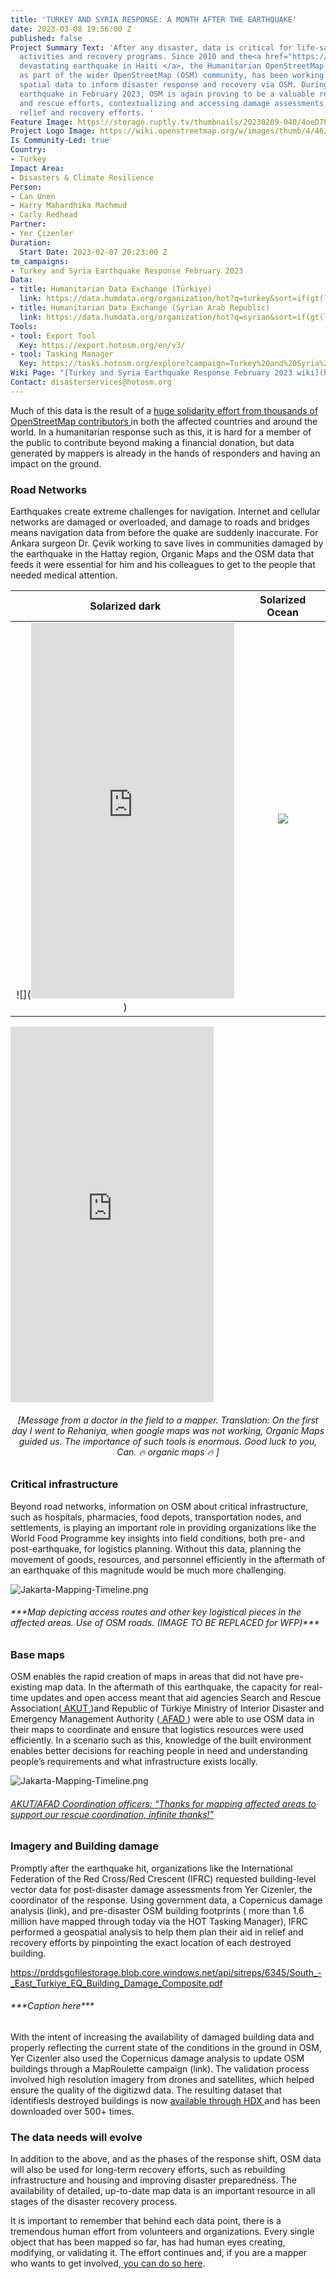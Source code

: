 ```yaml
---
title: 'TURKEY AND SYRIA RESPONSE: A MONTH AFTER THE EARTHQUAKE'
date: 2023-03-08 19:56:00 Z
published: false
Project Summary Text: 'After any disaster, data is critical for life-saving and sustaining
  activities and recovery programs. Since 2010 and the<a href="https://www.hotosm.org/projects/haiti_">
  devastating earthquake in Haiti </a>, the Humanitarian OpenStreetMap Team (HOT),
  as part of the wider OpenStreetMap (OSM) community, has been working to provide
  spatial data to inform disaster response and recovery via OSM. During the Syria-Turkey
  earthquake in February 2023, OSM is again proving to be a valuable resource in search
  and rescue efforts, contextualizing and accessing damage assessments, and planning
  relief and recovery efforts. '
Feature Image: https://storage.ruptly.tv/thumbnails/20230209-040/4oeD7FNaXwjzCqAY/large_4oeD7FNaXwjzCqAY.jpg
Project Logo Image: https://wiki.openstreetmap.org/w/images/thumb/4/46/Yer_cizenler_logo.png/240px-Yer_cizenler_logo.png
Is Community-Led: true
Country:
- Turkey
Impact Area:
- Disasters & Climate Resilience
Person:
- Can Unen
- Harry Mahardhika Machmud
- Carly Redhead
Partner:
- Yer Çizenler
Duration:
  Start Date: 2023-02-07 20:23:00 Z
tm_campaigns:
- Turkey and Syria Earthquake Response February 2023
Data:
- title: Humanitarian Data Exchange (Türkiye)
  link: https://data.humdata.org/organization/hot?q=turkey&sort=if(gt(last_modified%2Creview_date)%2Clast_modified%2Creview_date)%20desc&ext_page_size=25
- title: Humanitarian Data Exchange (Syrian Arab Republic)
  link: https://data.humdata.org/organization/hot?q=syrian&sort=if(gt(last_modified%2Creview_date)%2Clast_modified%2Creview_date)%20desc&ext_page_size=25
Tools:
- tool: Export Tool
  Key: https://export.hotosm.org/en/v3/
- tool: Tasking Manager
  Key: https://tasks.hotosm.org/explore?campaign=Turkey%20and%20Syria%20Earthquake%20Response%20February%202023
Wiki Page: "[Turkey and Syria Earthquake Response February 2023 wiki](https://wiki.openstreetmap.org/wiki/2023_Turkey_Earthquakes)"
Contact: disasterservices@hotosm.org
---
```


Much of this data is the result of a <a href="https://www.hotosm.org/disaster-services/turkiye-earthquakes-february-2023-activation/"> huge solidarity effort from thousands of OpenStreetMap contributors </a>in both the affected countries and around the world. In a humanitarian response such as this, it is hard for a member of the public to contribute beyond making a financial donation, but data generated by mappers is already in the hands of responders and having an impact on the ground. 

<h3>Road Networks</h3>
Earthquakes create extreme challenges for navigation. Internet and cellular networks are damaged or overloaded, and damage to roads and bridges means navigation data from before the quake are suddenly inaccurate. For Ankara surgeon Dr. Çevik working to save lives in communities damaged by the earthquake in the Hattay region, Organic Maps and the OSM data that feeds it were essential for him and his colleagues to get to the people that needed medical attention.


Solarized dark             |  Solarized Ocean
:-------------------------:|:-------------------------:
![](<iframe width="325" height="601" src="https://www.youtube.com/embed/zVLq1rMOcN8" title="Dr Çevik&#39;s message to mappers: &quot;Thank you all, you are doing really great work&quot;" frameborder="0" allow="accelerometer; autoplay; clipboard-write; encrypted-media; gyroscope; picture-in-picture; web-share" allowfullscreen></iframe>)  |  ![](https://lh4.googleusercontent.com/O1Ia5wP885sEuWnlsNNVgsDLlRZWMlj4Aesd1cVH3zMGURdh1JSw3m1GaFcbW6QD7RE=w2400)

<iframe width="325" height="601" src="https://www.youtube.com/embed/zVLq1rMOcN8" title="Dr Çevik&#39;s message to mappers: &quot;Thank you all, you are doing really great work&quot;" frameborder="0" allow="accelerometer; autoplay; clipboard-write; encrypted-media; gyroscope; picture-in-picture; web-share" allowfullscreen></iframe>
<figcaption align = "center"><h6>[Message from a doctor in the field to a mapper. Translation: On the first day I went to Rehaniya, when google maps was not working, Organic Maps guided us. The importance of such tools is enormous. Good luck to you, Can. 🔥 organic maps 🔥 ]</h6></figcaption>

<h3>Critical infrastructure</h3>
Beyond road networks, information on OSM about critical infrastructure, such as hospitals, pharmacies, food depots, transportation nodes, and settlements, is playing an important role in providing organizations like the World Food Programme key insights into field conditions, both pre- and post-earthquake, for logistics planning. Without this data, planning the movement of goods, resources, and personnel efficiently in the aftermath of an earthquake of this magnitude would be much more challenging. 

![Jakarta-Mapping-Timeline.png](https://lh4.googleusercontent.com/O1Ia5wP885sEuWnlsNNVgsDLlRZWMlj4Aesd1cVH3zMGURdh1JSw3m1GaFcbW6QD7RE=w2400) 
<h6>***Map depicting access routes and other key logistical pieces in the affected areas. Use of OSM roads. 
 (IMAGE TO BE REPLACED for WFP)***</h6>

<h3>Base maps</h3>

OSM enables the rapid creation of maps in areas that did not have pre-existing map data. In the aftermath of this earthquake, the capacity for real-time updates and open access meant that aid agencies Search and Rescue Association(<a href="https://www.akut.org.tr/"> AKUT </a>)and Republic of Türkiye Ministry of Interior Disaster and Emergency Management Authority (<a href="https://www.afad.gov.tr/"> AFAD </a>) were able to use OSM data in their maps to coordinate and ensure that logistics resources were used efficiently. In a scenario such as this, knowledge of the built environment enables better decisions  for reaching people in need and understanding  people’s requirements and what infrastructure exists locally. 

![Jakarta-Mapping-Timeline.png](https://twitter.com/YerCizenler/status/1625253653824040979/photo/2) 
<h6><a href="https://twitter.com/YerCizenler/status/1625253653824040979/"> AKUT/AFAD Coordination officers: “Thanks for mapping affected areas to support our rescue coordination, infinite thanks!”</a></h6>

<h3>Imagery and Building damage </h3>

Promptly after the earthquake hit, organizations like the International Federation of the Red Cross/Red Crescent (IFRC) requested building-level vector data for post-disaster damage assessments from Yer Cizenler, the coordinator of the response. Using government data, a Copernicus damage analysis (link), and pre-disaster OSM building footprints ( more than 1.6 million have mapped through today via the HOT Tasking Manager), IFRC performed a geospatial analysis to help them plan their aid in relief and recovery efforts by pinpointing the exact location of each destroyed building.  

https://prddsgofilestorage.blob.core.windows.net/api/sitreps/6345/South_-_East_Turkiye_EQ_Building_Damage_Composite.pdf
<h6>***Caption here***</h6>

With the intent of increasing the availability of damaged building data and properly reflecting the current state of the conditions in the ground in OSM, Yer Cizenler also used the Copernicus damage analysis to update  OSM buildings through a MapRoulette campaign (link). The validation process involved high resolution imagery from drones and satellites, which helped ensure the quality of the digitizwd data. The resulting dataset that identifiesls destroyed buildings is now <a href="https://data.humdata.org/dataset/hotosm_tur_destroyed_buildings"> available through HDX </a>and has been downloaded over 500+ times. 

<h3>The data needs will evolve</h3>
In addition to the above, and as the phases of the response shift, OSM data will also be used for long-term recovery efforts, such as rebuilding infrastructure and housing and improving disaster preparedness. The availability of detailed, up-to-date map data is an important resource in all stages of the disaster recovery process.

It is important to remember that behind each data point, there is a tremendous human effort from volunteers and organizations. Every single object that has been mapped so far, has had human eyes creating, modifying, or validating it. The effort continues and, if you are a mapper who wants to get involved,<a href="https://data.humdata.org/dataset/hotosm_tur_destroyed_buildings"> you can do so here</a>.

